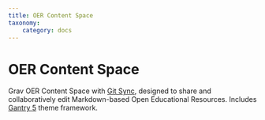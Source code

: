 ```yaml
---
title: OER Content Space
taxonomy:
    category: docs
---
```


# OER Content Space

Grav OER Content Space with [Git Sync](https://github.com/trilbymedia/grav-plugin-git-sync), designed to share and collaboratively edit Markdown-based Open Educational Resources. Includes [Gantry 5](http://gantry.org/) theme framework.

